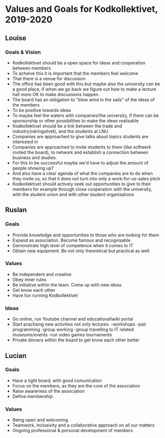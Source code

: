 # Values and Goals for Kodkollektivet, 2019-2020

## Louise
### Goals & Vision
- Kodkollektivet should be a open space for ideas and cooperation between members
 - To acheive this it is important that the members feel welcome
 - That there is a venue for discussion 
 - The office has been good with this but maybe also the university can be a good place, if when we go back we figure out how to make a lecture hall more OK to make discussions happen.
 - The board has an obligation to "blow wind in the sails" of the ideas of the members
 - To be positive towards ideas
 - To maybe feel the waters with companies/the university, if there can be sponsorship or other possibilities to make the ideas realisable
 - Kodkollektivet should be a link between the trade and industry(näringslivet), and the students at LNU.
 - Companies are approached to give talks about topics students are interested in
 - Companies are approached to invite students to them (like softwerk invited the board), to network and establish a connection between business and studies.
 - For this to be successful maybe we'd have to adjust the amount of people showing up?
 - And also have a clear agenda of what the companies are to do when they invite us, so that it does not turn into only a work-for-us-sales pitch
 - Kodkollektivet should actively seek out opportunities to give to their members for example through close cooperation with the university, with the student union and with other student organisations

## Ruslan
### Goals
- Provide knowledge and opportunities to those who are looking for them
- Expand as association. Become famous and recognisable
- Demonstrate high level of competence when it comes to IT 
- Obtain new equipment. Be not only theoretical but practical as well
 
### Values
- Be independent and creative
- Obey inner rules
- Be initiative within the team. Come up with new ideas
- Get know each other
- Have fun running Kodkollektivet

### Ideas
- Go online, run Youtube channel and educational\wiki portal
- Start practising new activities not only lectures:
    -workshops
    -pair programming
    -group working
    -group travelling to IT related museums/events
    -run video games tournaments
- Private dinners within the board to get know each other better

## Lucian
### Goals
- Have a tight board, with good comunication
- Focus on the members, as they are the core of the association
- Raise awareness of the association
- Define membership

### Values
- Being open and welcoming
- Teamwork, inclusivity and a collaborative approach on all our matters
- Ongoing professional & personal development of members

